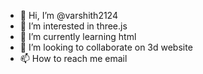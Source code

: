 - 👋 Hi, I’m @varshith2124
- 👀 I’m interested in three.js
- 🌱 I’m currently learning html
- 💞️ I’m looking to collaborate on 3d website
- 📫 How to reach me email

<!---
varshith2124/varshith2124 is a ✨ special ✨ repository because its `README.md` (this file) appears on your GitHub profile.
You can click the Preview link to take a look at your changes.
--->
